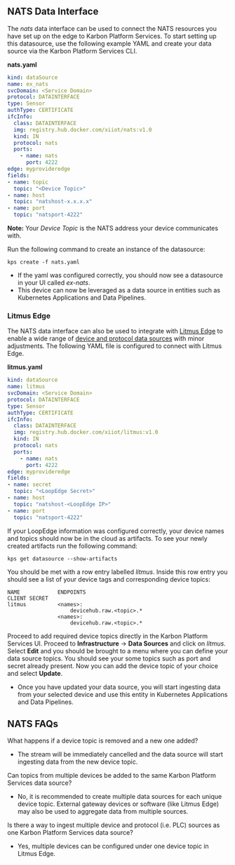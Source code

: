 ## NATS Data Interface

The *nats* data interface can be used to connect the NATS resources you have set up on the edge to Karbon Platform Services. To start setting up this datasource, use the following example YAML and create your data source via the Karbon Platform Services CLI.

**nats.yaml**
```yaml
kind: dataSource
name: ex_nats
svcDomain: <Service Domain>
protocol: DATAINTERFACE
type: Sensor
authType: CERTIFICATE
ifcInfo:
  class: DATAINTERFACE
  img: registry.hub.docker.com/xiiot/nats:v1.0
  kind: IN
  protocol: nats
  ports:
    - name: nats
      port: 4222
edge: myprovideredge
fields:
- name: topic
  topic: "<Device Topic>"
- name: host
  topic: "natshost-x.x.x.x"
- name: port
  topic: "natsport-4222"
```

**Note:** Your *Device Topic* is the NATS address your device communicates with. 

Run the following command to create an instance of the datasource:
```console
kps create -f nats.yaml
```
* If the yaml was configured correctly, you should now see a datasource in your UI called *ex-nats*.
* This device can now be leveraged as a data source in entities such as Kubernetes Applications and Data Pipelines.

### Litmus Edge

The NATS data interface can also be used to integrate with [Litmus Edge](https://litmus.io/litmus-edge/) to enable a wide range of [device and protocol data sources](https://litmus.io/litmus-edge/supported-devices/) with minor adjustments. 
The following YAML file is configured to connect with Litmus Edge.

**litmus.yaml**
```yaml
kind: dataSource
name: litmus
svcDomain: <Service Domain>
protocol: DATAINTERFACE
type: Sensor
authType: CERTIFICATE
ifcInfo:
  class: DATAINTERFACE
  img: registry.hub.docker.com/xiiot/litmus:v1.0
  kind: IN
  protocol: nats
  ports:
    - name: nats
      port: 4222
edge: myprovideredge
fields:
- name: secret
  topic: "<LoopEdge Secret>"
- name: host
  topic: "natshost-<LoopEdge IP>"
- name: port
  topic: "natsport-4222"
```

If your LoopEdge information was configured correctly, your device names and topics should now be in the cloud as artifacts.
To see your newly created artifacts run the following command:
```console
kps get datasource --show-artifacts
```

You should be met with a row entry labelled *litmus*. Inside this row entry you should see a list of your device tags and corresponding device topics:
```console
NAME         	ENDPOINTS                                             CLIENT SECRET  
litmus        	<names>:                                                   
              		devicehub.raw.<topic>.*                 
                <names>:                                                          
               		devicehub.raw.<topic>.*
```

Proceed to add required device topics directly in the Karbon Platform Services UI. Proceed to **Infrastructure** → **Data Sources** and click on *litmus*. 
Select **Edit** and you should be brought to a menu where you can define your data source topics. You should see your some topics such as port and secret already present. Now you 
can add the device topic of your choice and select **Update**.
* Once you have updated your data source, you will start ingesting data from your selected device and use this entity in Kubernetes Applications and Data Pipelines.

## NATS FAQs

What happens if a device topic is removed and a new one added?
* The stream will be immediately cancelled and the data source will start ingesting data from the new device topic.

Can topics from multiple devices be added to the same Karbon Platform Services data source?
* No, it is recommended to create multiple data sources for each unique device topic. External gateway devices or software (like Litmus Edge) may also be used to aggregate data from multiple sources. 

Is there a way to ingest multiple device and protocol (i.e. PLC) sources as one Karbon Platform Services data source?
* Yes, multiple devices can be configured under one device topic in Litmus Edge.